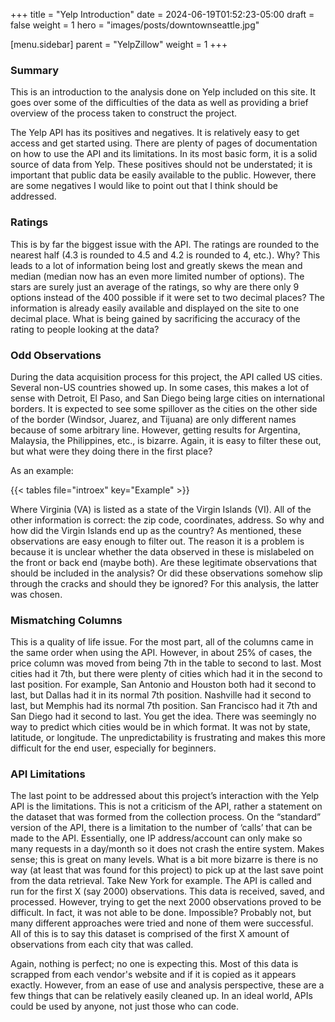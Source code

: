 +++
title = "Yelp Introduction"
date = 2024-06-19T01:52:23-05:00
draft = false
weight = 1
hero = "images/posts/downtownseattle.jpg"

[menu.sidebar]
parent = "YelpZillow"
weight = 1
+++

### Summary  
This is an introduction to the analysis done on Yelp included on this site. It goes over some of the difficulties of the data as well as providing a brief overview of the process
taken to construct the project.

The Yelp API has its positives and negatives. It is relatively easy to get access and get started using. There are plenty of pages of documentation on how to use the API and its limitations. In its most basic form, it is a solid source of data from Yelp. These positives should not be understated; it is important that public data be easily available to the public. However, there are some negatives I would like to point out that I think should be addressed.

### Ratings

This is by far the biggest issue with the API. The ratings are rounded to the nearest half (4.3 is rounded to 4.5 and 4.2 is rounded to 4, etc.). Why? This leads to a lot of information being lost and greatly skews the mean and median (median now has an even more limited number of options). The stars are surely just an average of the ratings, so why are there only 9 options instead of the 400 possible if it were set to two decimal places? The information is already easily available and displayed on the site to one decimal place. What is being gained by sacrificing the accuracy of the rating to people looking at the data?

### Odd Observations

During the data acquisition process for this project, the API called US cities. Several non-US countries showed up. In some cases, this makes a lot of sense with Detroit, El Paso, and San Diego being large cities on international borders. It is expected to see some spillover as the cities on the other side of the border (Windsor, Juarez, and Tijuana) are only different names because of some arbitrary line. However, getting results for Argentina, Malaysia, the Philippines, etc., is bizarre. Again, it is easy to filter these out, but what were they doing there in the first place?

As an example:

{{< tables file="introex" key="Example" >}}

Where Virginia (VA) is listed as a state of the Virgin Islands (VI). All of the other information is correct: the zip code, coordinates, address. So why and how did the Virgin Islands end up as the country? As mentioned, these observations are easy enough to filter out. The reason it is a problem is because it is unclear whether the data observed in these is mislabeled on the front or back end (maybe both). Are these legitimate observations that should be included in the analysis? Or did these observations somehow slip through the cracks and should they be ignored? For this analysis, the latter was chosen.

### Mismatching Columns

This is a quality of life issue. For the most part, all of the columns came in the same order when using the API. However, in about 25% of cases, the price column was moved from being 7th in the table to second to last. Most cities had it 7th, but there were plenty of cities which had it in the second to last position. For example, San Antonio and Houston both had it second to last, but Dallas had it in its normal 7th position. Nashville had it second to last, but Memphis had its normal 7th position. San Francisco had it 7th and San Diego had it second to last. You get the idea. There was seemingly no way to predict which cities would be in which format. It was not by state, latitude, or longitude. The unpredictability is frustrating and makes this more difficult for the end user, especially for beginners.

### API Limitations

The last point to be addressed about this project’s interaction with the Yelp API is the limitations. This is not a criticism of the API, rather a statement on the dataset that was formed from the collection process. On the “standard” version of the API, there is a limitation to the number of ‘calls’ that can be made to the API. Essentially, one IP address/account can only make so many requests in a day/month so it does not crash the entire system. Makes sense; this is great on many levels. What is a bit more bizarre is there is no way (at least that was found for this project) to pick up at the last save point from the data retrieval. Take New York for example. The API is called and run for the first X (say 2000) observations. This data is received, saved, and processed. However, trying to get the next 2000 observations proved to be difficult. In fact, it was not able to be done. Impossible? Probably not, but many different approaches were tried and none of them were successful. All of this is to say this dataset is comprised of the first X amount of observations from each city that was called.

Again, nothing is perfect; no one is expecting this. Most of this data is scrapped from each vendor's website and if it is copied as it appears exactly. However, from an ease of use and analysis perspective, these are a few things that can be relatively easily cleaned up. In an ideal world, APIs could be used by anyone, not just those who can code.
